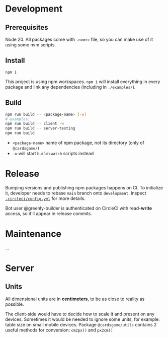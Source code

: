 # Development

## Prerequisites

Node 20. All packages come with `.nvmrc` file, so you can make use of it using some nvm scripts.

## Install

```
npm i
```

This project is using npm workspaces. `npm i` will install everything in every package and link any dependencies (including in `./examples/`).

## Build

```sh
npm run build -- <package-name> [-w]
# examples:
npm run build -- client -w
npm run build -- server-testing
npm run build
```

- `<package-name>` name of npm package, not its directory (only of `@cardsgame/`)
- `-w` will start `build:watch` scripts instead

# Release

Bumping versions and publishing npm packages happens on CI. To initialize it, developer needs to rebase `main` branch onto `development`. Inspect [`.circleci/config.yml`](../.circleci/config.yml) for more details.

Bot user @greenly-builder is authenticated on CircleCI with read-**write** access, so it'll appear in release commits.

# Maintenance

...

# Server

## Units

All dimensional units are in **centimeters**, to be as close to reality as possible.

The client-side would have to decide how to scale it and present on any devices. Sometimes it would be needed to ignore some units, for example: table size on small mobile devices. Package `@cardsgame/utils` contains 2 useful methods for conversion: `cm2px()` and `px2cm()`
